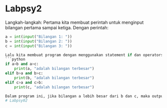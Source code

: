 # Labpsy2
Langkah-langkah:
Pertama kita membuat perintah untuk menginput bilangan pertama sampai ketiga. Dengan perintah:
```python
a = int(input("Bilangan 1: "))
b = int(input("Bilangan 2: "))
c = int(input("Bilangan 3: "))

Lalu kita membuat program dengan menggunakan statement if dan operators logical dan comparison. Contoh:
```python
if a>b and a>c:
    print(a, "adalah bilangan terbesar")
elif b>a and b>c:
    print(b, "adalah bilangan terbesar")
elif c>a and c>b:
    print(c, "adalah bilangan terbesar")

Dalam program ini, jika bilangan a lebih besar dari b dan c, maka outputnya adalah a. Dan jika bilangan b lebih besar dari a dan c, maka outputnya adalah b. Jika a dan b bukan bilangan terbesar, maka outputnya adalah c.# Labpsy02
# Labpsy02
